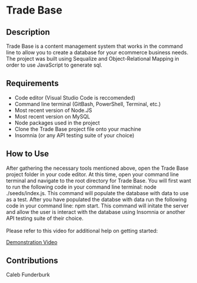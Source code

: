 # Trade Base

## Description

Trade Base is a content management system that works in the command line to allow you to create a database for your ecommerce business needs. The project was built using Sequalize and Object-Relational Mapping in order to use JavaScript to generate sql.

## Requirements

- Code editor (Visual Studio Code is reccomended)
- Command line terminal (GitBash, PowerShell, Terminal, etc.)
- Most recent version of Node.JS
- Most recent version on MySQL
- Node packages used in the project
- Clone the Trade Base project file onto your machine
- Insomnia (or any API testing suite of your choice)

## How to Use

After gathering the necessary tools mentioned above, open the Trade Base project folder in your code editor. At this time, open your command line terminal and navigate to the root directory for Trade Base. You will first want to run the following code in your command line terminal: node ./seeds/index.js. This command will populate the database with data to use as a test. After you have populated the databse with data run the following code in your command line: npm start. This command will initate the server and allow the user is interact with the database using Insomnia or another API testing suite of their choice.
<br/>
<br/>
Please refer to this video for additional help on getting started:

[Demonstration Video](https://www.youtube.com/watch?v=TW5h4kSiavM)

## Contributions

Caleb Funderburk